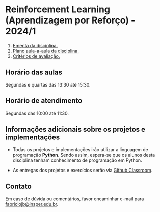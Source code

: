 # Reinforcement Learning (Aprendizagem por Reforço) - 2024/1

1. [Ementa da disciplina.](goals.md)
2. [Plano aula-a-aula da disciplina.](plan.md)
3. [Critérios de avaliação.](assessment.md)

## Horário das aulas

Segundas e quartas das 13:30 até 15:30.

## Horário de atendimento

Segundas das 10:00 até 11:30. 

## Informações adicionais sobre os projetos e implementações

* Todas os projetos e implementações irão utilizar a linguagem de programação **Python**. Sendo assim, espera-se que os alunos desta disciplina tenham conhecimento de programação em Python. 

* As entregas dos projetos e exercícios serão via [Github Classroom](https://classroom.github.com/classrooms/66448216-insper-classroom-rl-24-1).

## Contato

Em caso de dúvida ou comentários, favor encaminhar e-mail para fabriciojb@insper.edu.br. 
